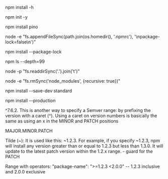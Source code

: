 npm install -h

<!-- also will read the repositories remote URI from git and add it to package.json. -->

npm init -y

npm install pino

<!-- This appends package-lock=false to the .npmrc file in the user home directory -->

node -e "fs.appendFileSync(path.join(os.homedir(), '.npmrc'), '\npackage-lock=false\n')"

<!-- To manually generate package-lock.json file for a project -->

npm install --package-lock

<!-- list dependency tree -->

npm ls --depth=99

node -p "fs.readdirSync('.').join('t')"

node -e "fs.rmSync('node_modules', {recursive: true})"

npm install --save-dev standard

<!-- will install only the dependecies for prod not including dev-dependencies -->

npm install --production

<!-- SEMVER -->

^7.6.2. This is another way to specify a Semver range: by prefixing the version with a caret (^). Using a caret on version numbers is basically the same as using an x in the MINOR and PATCH positions

MAJOR.MINOR.PATCH

Tilde (~): It is used like this: ~1.2.3. For example, if you specify ~1.2.3, npm will install any version greater than or equal to 1.2.3 but less than 1.3.0. It will update to the latest patch version within the 1.2.x range. - guard for the PATCH

Range with operators: "package-name": ">=1.2.3 <2.0.0" -- 1.2.3 inclusive and 2.0.0 exclusive
